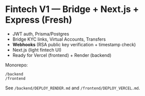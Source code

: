 # Fintech V1 — Bridge + Next.js + Express (Fresh)

- JWT auth, Prisma/Postgres
- Bridge KYC links, Virtual Accounts, Transfers
- **Webhooks** (RSA public key verification + timestamp check)
- Next.js (light fintech UI)
- Ready for Vercel (frontend) + Render (backend)

Monorepo:
```
/backend
/frontend
```

See `/backend/DEPLOY_RENDER.md` and `/frontend/DEPLOY_VERCEL.md`.
